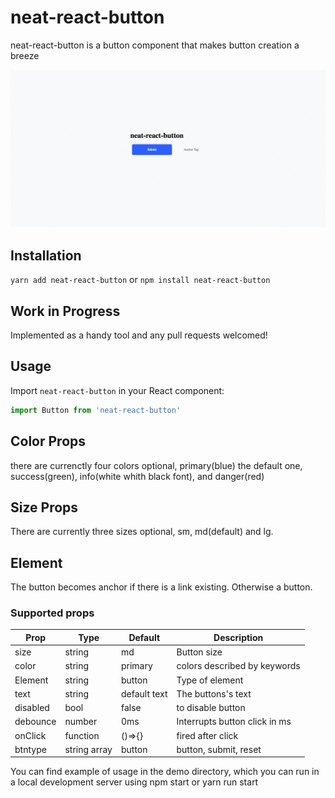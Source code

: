 # neat-react-button

neat-react-button is a button component that makes button creation a breeze

![Showtime logo](demo/src/neat-react-buttonDemo.gif)


## Installation

``yarn add neat-react-button``
or
``npm install neat-react-button``

## Work in Progress 

Implemented as a handy tool and any pull requests welcomed!

## Usage

Import `neat-react-button` in your React component:

```javascript static
import Button from 'neat-react-button'
``` 

## Color Props

there are currenctly four colors optional, primary(blue) the default one, success(green), info(white whith black font), and danger(red)

## Size Props

There are currently three sizes optional, sm, md(default) and lg. 

## Element

The button becomes anchor if there is a link existing. Otherwise a button.


### Supported props
|Prop         |Type         |Default                   |Description                           |
|-------------|-------------|--------------------------|--------------------------------------|
|size         |string       |md                        |Button size                           |
|color        |string       |primary                   |colors described by keywords          |
|Element      |string       |button                    |Type of element                       |
|text         |string       |default text              |The buttons's text                    |
|disabled     |bool         |false                     |to disable button                     | 
|debounce     |number       |0ms                       |Interrupts button click in ms         |
|onClick      |function     |()=>{}                    |fired after click                     |
|btntype      |string array |button                    |button, submit, reset                 |


You can find example of usage in the demo directory, which you can run in a local development server using npm start or yarn run start
